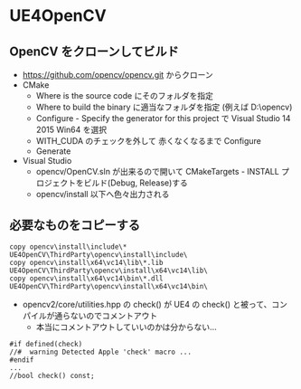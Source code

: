 ﻿# UE4OpenCV

## OpenCV をクローンしてビルド
* https://github.com/opencv/opencv.git からクローン
* CMake
    * Where is the source code にそのフォルダを指定
    * Where to build the binary に適当なフォルダを指定 (例えば D:\opencv)
    * Configure - Specify the generator for this project で Visual Studio 14 2015 Win64 を選択
    * WITH_CUDA のチェックを外して 赤くなくなるまで Configure
    * Generate
* Visual Studio
    * opencv/OpenCV.sln が出来るので開いて CMakeTargets - INSTALL プロジェクトをビルド(Debug, Release)する
    * opencv/install 以下へ色々出力される

## 必要なものをコピーする
~~~
copy opencv\install\include\* UE4OpenCV\ThirdParty\opencv\install\include\
copy opencv\install\x64\vc14\lib\*.lib UE4OpenCV\ThirdParty\opencv\install\x64\vc14\lib\
copy opencv\install\x64\vc14\bin\*.dll UE4OpenCV\ThirdParty\opencv\install\x64\vc14\bin\
~~~
* opencv2/core/utilities.hpp の check() が UE4 の check() と被って、コンパイルが通らないのでコメントアウト
	* 本当にコメントアウトしていいのかは分からない…
~~~
#if defined(check)
//#  warning Detected Apple 'check' macro ...
#endif
...
//bool check() const;
~~~
